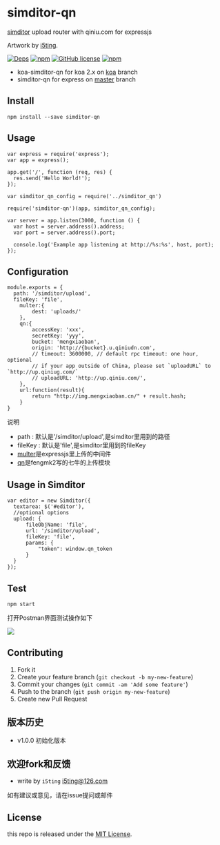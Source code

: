 # simditor-qn

[simditor](http://simditor.tower.im/) upload router with qiniu.com for expressjs

Artwork by [i5ting](http://www.github.com/i5ting/).

[![Deps](https://david-dm.org/i5ting/simditor-qn.svg)](https://david-dm.org/i5ting/simditor-qn) 
[![npm](https://img.shields.io/npm/v/simditor-qn.svg)](https://www.npmjs.com/package/simditor-qn)
[![GitHub license](https://img.shields.io/badge/license-MIT-blue.svg)](https://raw.githubusercontent.com/i5ting/simditor-qn/master/LICENSE.md)
[![npm](https://img.shields.io/npm/dt/simditor-qn.svg)](https://www.npmjs.com/package/simditor-qn)

- koa-simditor-qn for koa 2.x on [koa](https://github.com/i5ting/simditor-qn/tree/koa) branch
- simditor-qn for express on [master](https://github.com/i5ting/simditor-qn) branch

## Install

    npm install --save simditor-qn

## Usage 

```
var express = require('express');
var app = express();

app.get('/', function (req, res) {
  res.send('Hello World!');
});

var simditor_qn_config = require('../simditor_qn')

require('simditor-qn')(app, simditor_qn_config);

var server = app.listen(3000, function () {
  var host = server.address().address;
  var port = server.address().port;

  console.log('Example app listening at http://%s:%s', host, port);
});
```

## Configuration

```
module.exports = {
  path: '/simditor/upload',
  fileKey: 'file',
	multer:{ 
	 	dest: 'uploads/' 
	},
	qn:{
		accessKey: 'xxx',
		secretKey: 'yyy',
		bucket: 'mengxiaoban',
		origin: 'http://{bucket}.u.qiniudn.com',
		// timeout: 3600000, // default rpc timeout: one hour, optional
		// if your app outside of China, please set `uploadURL` to `http://up.qiniug.com/`
		// uploadURL: 'http://up.qiniu.com/',
	},
	url:function(result){
		return "http://img.mengxiaoban.cn/" + result.hash;
	}
}
```

说明

- path    : 默认是'/simditor/upload',是simditor里用到的路径
- fileKey : 默认是'file',是simditor里用到的fileKey
- [multer](https://github.com/expressjs/multer)是expressjs里上传的中间件
- [qn](https://github.com/node-modules/qn)是fengmk2写的七牛的上传模块

## Usage in Simditor

```
var editor = new Simditor({
  textarea: $('#editor'),
  //optional options
  upload: {
      fileObjName: 'file',
      url: '/simditor/upload',
      fileKey: 'file',
      params: {
          "token": window.qn_token
      }
  }
});
```
  

## Test

```
npm start
```

打开Postman界面测试操作如下

![](img/test.png)

## Contributing

1. Fork it
2. Create your feature branch (`git checkout -b my-new-feature`)
3. Commit your changes (`git commit -am 'Add some feature'`)
4. Push to the branch (`git push origin my-new-feature`)
5. Create new Pull Request

## 版本历史

- v1.0.0 初始化版本

## 欢迎fork和反馈

- write by `i5ting` i5ting@126.com

如有建议或意见，请在issue提问或邮件

## License

this repo is released under the [MIT
License](http://www.opensource.org/licenses/MIT).
